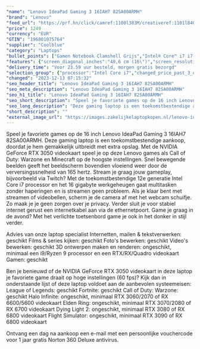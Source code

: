 ```yaml
---
"name": "Lenovo IdeaPad Gaming 3 16IAH7 82SA00ARMH"
"brand": "Lenovo"
"feed_url": "https://prf.hn/click/camref:1100l383M/creativeref:1101l84031/destination:https%3A%2F%2Fwww.coolblue.nl%2Fproduct%2F906402"
"price": 1249
"currency": "EUR"
"GTIN": "196801075764"
"supplier": "Coolblue"
"category": "Laptops"
"bullet_points": ["Gamen Notebook Clamshell Grijs","Intel® Core™ i7 i7-12650H","40,6 cm (16\") WUXGA 1920 x 1200 Pixels IPS LED backlight 16:10","16 GB DDR4-SDRAM 3200 MHz 2 x 8 GB","512 GB SSD","NVIDIA GeForce RTX 3050 4 GB Intel® UHD Graphics","Wi-Fi 6 (802.11ax) Ethernet LAN 100,1000 Mbit/s Bluetooth 5.1","Lithium-Polymeer (LiPo) 71 Wh 7 uur 170 W","Windows 11 Home 64-bit"]
"features": {"screen_diagonal_inches":"40,6 cm (16\")","screen_resolution":"1920 x 1200 Pixels","processor_family":"Intel® Core™ i7","memory_size":"16 GB","memory_type":"DDR4-SDRAM","total_storage_space":"512 GB","graphics_card":"NVIDIA GeForce RTX 3050","graphics_memory_size":"4 GB","operating_system":"Windows 11 Home","battery_capacity":"71 Wh","width":"359,6 mm","depth":"277,8 mm","height":"20,9 mm","weight":"2,6 kg","purpose_laptop":"Gaming"}
"delivery_time": "Voor 23.59 uur besteld, morgen gratis bezorgd"
"selection_group": {"processor":"Intel Core i7","changed_price_past_3_days":false,"product_family":"IdeaPad"}
"changed": "2023-12-13 07:15:32"
"seo_header_title": "Lenovo IdeaPad Gaming 3 16IAH7 82SA00ARMH"
"seo_meta_description": "Lenovo IdeaPad Gaming 3 16IAH7 82SA00ARMH"
"seo_h1_title": "Lenovo IdeaPad Gaming 3 16IAH7 82SA00ARMH"
"seo_short_description": "Speel je favoriete games op de 16 inch Lenovo IdeaPad Gaming 3 16IAH7 82SA00ARMH."
"seo_long_description": "Deze gaming laptop is een toekomstbestendige aankoop, doordat je hem gemakkelijk uitbreidt met extra opslag. Met de NVIDIA GeForce RTX 3050 videokaart speel je op deze Lenovo games als Call of Duty: Warzone en Minecraft op de hoogste instellingen. Snel bewegende beelden geeft het beeldscherm bovendien vloeiend weer door de verversingssnelheid van 165 hertz. Stream je graag jouw gameplay, bijvoorbeeld via Twitch? Met de toekomstbestendige 12e generatie Intel Core i7 processor en het 16 gigabyte werkgeheugen gaat multitasken zonder haperingen en is streamen geen probleem. Als je klaar bent met streamen of videobellen, scherm je de camera af met het webcam schuifje. Zo maak je je geen zorgen over je privacy. Verder sluit je voor stabiel internet gerust een internetkabel aan via de ethernetpoort. Game je graag in de avond? Met het verlichte toetsenbord game je ook in het donker in stijl verder. \r\n\r\nAdvies van onze laptop specialist\r\nInternetten, mailen & tekstverwerken: geschikt\r\nFilms & series kijken: geschikt\r\nFoto's bewerken: geschikt\r\nVideo's bewerken: geschikt\r\n3D ontwerpen maken en renderen: ongeschikt, minimaal een i9/Ryzen 9 processor en een RTX/RX/Quadro videokaart\r\nGamen: geschikt\r\n\r\nBen je benieuwd of de NVIDIA GeForce RTX 3050 videokaart in deze laptop je favoriete game draait op hoge instellingen (60 fps)? Kijk dan in onderstaande lijst of deze laptop voldoet aan de aanbevolen systeemeisen:\r\nLeague of Legends: geschikt\r\nFortnite: geschikt\r\nCall of Duty: Warzone: geschikt\r\nHalo Infinite: ongeschikt, minimaal RTX 3060/2070 of RX 6600/5600 videokaart\r\nElden Ring: ongeschikt, minimaal RTX 3070/2080 of RX 6700 videokaart\r\nDying Light 2: ongeschikt, minimaal RTX 3080 of RX 6800 videokaart\r\nFlight Simulator: ongeschikt, minimaal RTX 3090 of RX 6800 videokaart\r\n\r\nOntvang een dag na aankoop een e-mail met een persoonlijke vouchercode voor 1 jaar gratis Norton 360 Deluxe antivirus."
"short_description": ""
"external_image_url": "https://images.zakelijkelaptopkopen.nl/lenovo-ideapad-gaming-3-16iah7-82sa00armh.webp"
---
```


Speel je favoriete games op de 16 inch Lenovo IdeaPad Gaming 3 16IAH7 82SA00ARMH. Deze gaming laptop is een toekomstbestendige aankoop, doordat je hem gemakkelijk uitbreidt met extra opslag. Met de NVIDIA GeForce RTX 3050 videokaart speel je op deze Lenovo games als Call of Duty: Warzone en Minecraft op de hoogste instellingen. Snel bewegende beelden geeft het beeldscherm bovendien vloeiend weer door de verversingssnelheid van 165 hertz. Stream je graag jouw gameplay, bijvoorbeeld via Twitch? Met de toekomstbestendige 12e generatie Intel Core i7 processor en het 16 gigabyte werkgeheugen gaat multitasken zonder haperingen en is streamen geen probleem. Als je klaar bent met streamen of videobellen, scherm je de camera af met het webcam schuifje. Zo maak je je geen zorgen over je privacy. Verder sluit je voor stabiel internet gerust een internetkabel aan via de ethernetpoort. Game je graag in de avond? Met het verlichte toetsenbord game je ook in het donker in stijl verder.

Advies van onze laptop specialist
Internetten, mailen & tekstverwerken: geschikt
Films & series kijken: geschikt
Foto's bewerken: geschikt
Video's bewerken: geschikt
3D ontwerpen maken en renderen: ongeschikt, minimaal een i9/Ryzen 9 processor en een RTX/RX/Quadro videokaart
Gamen: geschikt

Ben je benieuwd of de NVIDIA GeForce RTX 3050 videokaart in deze laptop je favoriete game draait op hoge instellingen (60 fps)? Kijk dan in onderstaande lijst of deze laptop voldoet aan de aanbevolen systeemeisen:
League of Legends: geschikt
Fortnite: geschikt
Call of Duty: Warzone: geschikt
Halo Infinite: ongeschikt, minimaal RTX 3060/2070 of RX 6600/5600 videokaart
Elden Ring: ongeschikt, minimaal RTX 3070/2080 of RX 6700 videokaart
Dying Light 2: ongeschikt, minimaal RTX 3080 of RX 6800 videokaart
Flight Simulator: ongeschikt, minimaal RTX 3090 of RX 6800 videokaart

Ontvang een dag na aankoop een e-mail met een persoonlijke vouchercode voor 1 jaar gratis Norton 360 Deluxe antivirus.